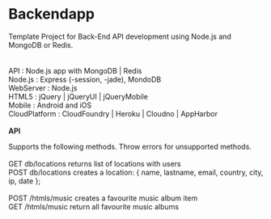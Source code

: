 Backendapp
==========

Template Project for Back-End API development using Node.js and MongoDB or Redis.<br/>
<br/>
<br/>
API				: Node.js app with MongoDB | Redis <br/>
Node.js 		: Express (-session, -jade), MondoDB <br/>
WebServer		: Node.js <br/>
HTML5			: jQuery | jQueryUI | jQueryMobile <br/>
Mobile 			: Android and iOS <br/>
CloudPlatform	: CloudFoundry | Heroku | Cloudno | AppHarbor <br/>
<br/>
<strong>API</strong>

Supports the following methods. Throw errors for unsupported methods. <br/>
<br/>
GET 	db/locations		returns list of locations with users <br/>
POST 	db/locations		creates a location: { name, lastname, email, country, city, ip, date }; <br/>
<br/>
POST	/htmls/music	creates a favourite music album item <br/>
GET		/htmls/music	return all favourite music albums <br/>